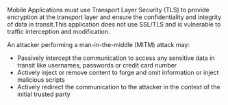 Mobile Applications must use Transport Layer Security (TLS) to provide encryption at the transport layer and ensure the confidentiality and integrity of data in transit.This application does not use SSL/TLS and is vulnerable to traffic interception and modification.

An attacker performing a man-in-the-middle (MITM) attack may:

*   Passively intercept the communication to access any sensitive data in transit like usernames, passwords or credit card number
*   Actively inject or remove content to forge and omit information or inject malicious scripts
*   Actively redirect the communication to the attacker in the context of the initial trusted party

